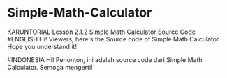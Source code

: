 # Simple-Math-Calculator
KARUNTORIAL Lesson 2.1.2 Simple Math Calculator Source Code
#ENGLISH
Hi! Viewers, here's the Source code of Simple Math Calculator. Hope you understand it!

#INDONESIA
Hi! Penonton, ini adalah source code dari Simple Math Calculator. Semoga mengerti!
